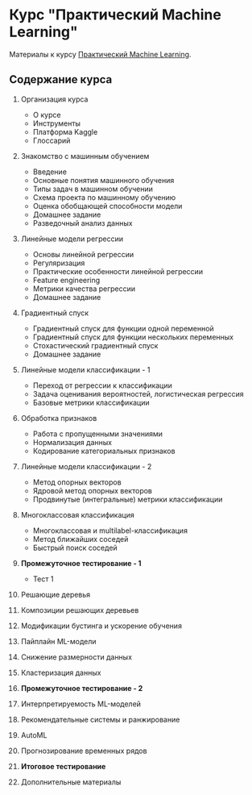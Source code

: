 # Курс "Практический Machine Learning"
Материалы к курсу [Практический Machine Learning](https://stepik.org/a/125501).

## Содержание курса

1. Организация курса
    - О курсе
    - Инструменты
    - Платформа Kaggle
    - Глоссарий

2. Знакомство с машинным обучением
    - Введение
    - Основные понятия машинного обучения
    - Типы задач в машинном обучении
    - Схема проекта по машинному обучению
    - Оценка обобщающей способности модели
    - Домашнее задание
    - Разведочный анализ данных

3. Линейные модели регрессии
    - Основы линейной регрессии
    - Регуляризация
    - Практические особенности линейной регрессии
    - Feature engineering
    - Метрики качества регрессии
    - Домашнее задание

4. Градиентный спуск
    - Градиентный спуск для функции одной переменной
    - Градиентный спуск для функции нескольких переменных
    - Стохастический градиентный спуск
    - Домашнее задание
    
5. Линейные модели классификации - 1
    - Переход от регрессии к классификации
    - Задача оценивания вероятностей, логистическая регрессия
    - Базовые метрики классификации
    
6. Обработка признаков
    - Работа с пропущенными значениями
    - Нормализация данных
    - Кодирование категориальных признаков
    
7. Линейные модели классификации - 2
    - Метод опорных векторов
    - Ядровой метод опорных векторов
    - Продвинутые (интегральные) метрики классификации

8. Многоклассовая классификация
    - Многоклассовая и multilabel-классификация
    - Метод ближайших соседей
    - Быстрый поиск соседей

9. **Промежуточное тестирование - 1**
    - Тест 1
10. Решающие деревья
11. Композиции решающих деревьев
12. Модификации бустинга и ускорение обучения
13. Пайплайн ML-модели
14. Снижение размерности данных
15. Кластеризация данных
16. **Промежуточное тестирование - 2**
17. Интерпретируемость ML-моделей
18. Рекомендательные системы и ранжирование
19. AutoML
20. Прогнозирование временных рядов
21. **Итоговое тестирование**
22. Дополнительные материалы

